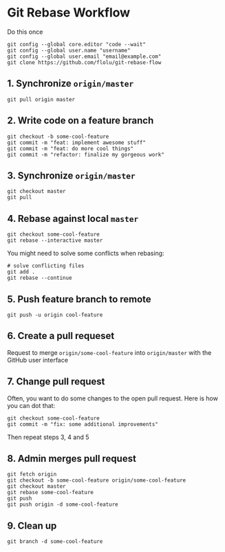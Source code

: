 # Git Rebase Workflow

Do this once

```
git config --global core.editor "code --wait"
git config --global user.name "username"
git config --global user.email "email@example.com"
git clone https://github.com/flolu/git-rebase-flow
```

## 1. Synchronize `origin/master`

```
git pull origin master
```

## 2. Write code on a feature branch

```
git checkout -b some-cool-feature
git commit -m "feat: implement awesome stuff"
git commit -m "feat: do more cool things"
git commit -m "refactor: finalize my gorgeous work"
```

## 3. Synchronize `origin/master`

```
git checkout master
git pull
```

## 4. Rebase against local `master`

```
git checkout some-cool-feature
git rebase --interactive master
```

You might need to solve some conflicts when rebasing:

```
# solve conflicting files
git add .
git rebase --continue
```

## 5. Push feature branch to remote

```
git push -u origin cool-feature
```

## 6. Create a pull requeset

Request to merge `origin/some-cool-feature` into `origin/master` with the GitHub user interface

## 7. Change pull request

Often, you want to do some changes to the open pull request. Here is how you can dot that:

```
git checkout some-cool-feature
git commit -m "fix: some additional improvements"
```

Then repeat steps 3, 4 and 5

## 8. **Admin** merges pull request

```
git fetch origin
git checkout -b some-cool-feature origin/some-cool-feature
git checkout master
git rebase some-cool-feature
git push
git push origin -d some-cool-feature
```

## 9. Clean up

```
git branch -d some-cool-feature
```
